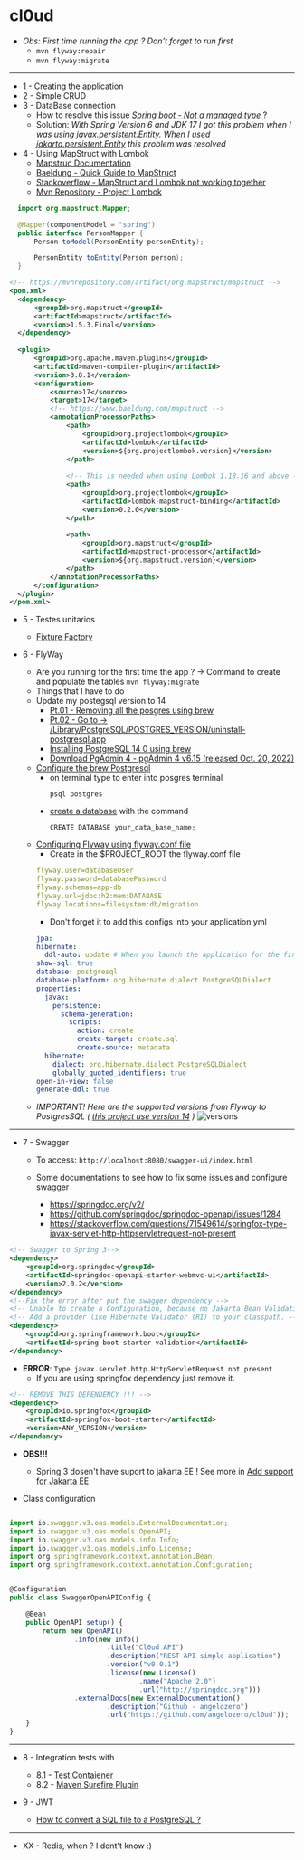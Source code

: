 # cl0ud
- *Obs: First time running the app ? Don't forget to run first*
  - `mvn flyway:repair`
  - `mvn flyway:migrate`
---
- 1 - Creating the application
- 2 - Simple CRUD
- 3 - DataBase connection
  - How to resolve this issue *[Spring boot - Not a managed type](https://stackoverflow.com/questions/28664064/spring-boot-not-a-managed-type)* ?
  - Solution: *With Spring Version 6 and JDK 17 I got this problem when I was using javax.persistent.Entity. When I used [jakarta.persistent.Entity](https://mvnrepository.com/artifact/jakarta.persistence/jakarta.persistence-api/3.1.0) this problem was resolved*
- 4 - Using MapStruct with Lombok
  - [Mapstruc Documentation](https://mapstruct.org/documentation/installation/)
  - [Baeldung - Quick Guide to MapStruct](https://www.baeldung.com/mapstruct)
  - [Stackoverflow - MapStruct and Lombok not working together](https://stackoverflow.com/questions/47676369/mapstruct-and-lombok-not-working-together)
  - [Mvn Repository - Project Lombok](https://mvnrepository.com/artifact/org.projectlombok/lombok/1.18.22)
```java
  import org.mapstruct.Mapper;

  @Mapper(componentModel = "spring")
  public interface PersonMapper {
      Person toModel(PersonEntity personEntity);

      PersonEntity toEntity(Person person);
  }
```
```xml
<!-- https://mvnrepository.com/artifact/org.mapstruct/mapstruct -->
<pom.xml>
  <dependency>
      <groupId>org.mapstruct</groupId>
      <artifactId>mapstruct</artifactId>
      <version>1.5.3.Final</version>
  </dependency>
  
  <plugin>
      <groupId>org.apache.maven.plugins</groupId>
      <artifactId>maven-compiler-plugin</artifactId>
      <version>3.8.1</version>
      <configuration>
          <source>17</source>
          <target>17</target>
          <!-- https://www.baeldung.com/mapstruct -->
          <annotationProcessorPaths>
              <path>
                  <groupId>org.projectlombok</groupId>
                  <artifactId>lombok</artifactId>
                  <version>${org.projectlombok.version}</version>
              </path>
              
              <!-- This is needed when using Lombok 1.18.16 and above -->
              <path>
                  <groupId>org.projectlombok</groupId>
                  <artifactId>lombok-mapstruct-binding</artifactId>
                  <version>0.2.0</version>
              </path>
              
              <path>
                  <groupId>org.mapstruct</groupId>
                  <artifactId>mapstruct-processor</artifactId>
                  <version>${org.mapstruct.version}</version>
              </path>
          </annotationProcessorPaths>
      </configuration>
  </plugin>
</pom.xml>
```

- 5 - Testes unitarios
  - [Fixture Factory](https://github.com/six2six/fixture-factory)

- 6 - FlyWay
  - Are you running for the first time the app ? -> Command to create and populate the tables `mvn flyway:migrate`
  - Things that I have to do 
  - Update my postegsql version to 14
    - [Pt.01 - Removing all the posgres using brew](https://stackoverflow.com/questions/51992362/completely-remove-postgres-after-brew-uninstall-osx)
    - [Pt.02 - Go to -> /Library/PostgreSQL/POSTGRES_VERSION/uninstall-postgresql.app](https://nektony.com/how-to/uninstall-postgresql-on-mac)
    - [Installing PostgreSQL 14 0 using brew](https://formulae.brew.sh/formula/postgresql@14)
    - [Download PgAdmin 4 - pgAdmin 4 v6.15 (released Oct. 20, 2022)](https://www.pgadmin.org/download/pgadmin-4-macos/)
  - [Configure the brew Postgresql](https://www.sqlshack.com/setting-up-a-postgresql-database-on-mac/)
    - on terminal type to enter into posgres terminal
      ```shell
      psql postgres
      ```
    - [create a database](https://pgdocptbr.sourceforge.io/pg80/sql-createdatabase.html) with the command
      ```shell
      CREATE DATABASE your_data_base_name;
      ```
  - [Configuring Flyway using flyway.conf file](https://www.baeldung.com/database-migrations-with-flyway)
    - Create in the $PROJECT_ROOT the flyway.conf file
    ```yml
    flyway.user=databaseUser
    flyway.password=databasePassword
    flyway.schemas=app-db
    flyway.url=jdbc:h2:mem:DATABASE
    flyway.locations=filesystem:db/migration
    ```
    - Don't forget it to add this configs into your application.yml
    ```yml
    jpa:
    hibernate:
      ddl-auto: update # When you launch the application for the first time - switch "none" at "create"
    show-sql: true
    database: postgresql
    database-platform: org.hibernate.dialect.PostgreSQLDialect
    properties:
      javax:
        persistence:
          schema-generation:
            scripts:
              action: create
              create-target: create.sql
              create-source: metadata
      hibernate:
        dialect: org.hibernate.dialect.PostgreSQLDialect
        globally_quoted_identifiers: true
    open-in-view: false
    generate-ddl: true
    ```
  - *IMPORTANT! Here are the supported versions from Flyway to PostgresSQL ( [this project use version 14](https://flywaydb.org/documentation/database/postgresql) )*
    ![versions](https://i.postimg.cc/m2cFk21b/Screen-Shot-2023-02-04-at-20-54-37.png)

---

- 7 - Swagger
  - To access: `http://localhost:8080/swagger-ui/index.html`

  - Some documentations to see how to fix some issues and configure swagger
    - https://springdoc.org/v2/
    - https://github.com/springdoc/springdoc-openapi/issues/1284
    - https://stackoverflow.com/questions/71549614/springfox-type-javax-servlet-http-httpservletrequest-not-present


```xml
<!-- Swagger to Spring 3-->
<dependency>
    <groupId>org.springdoc</groupId>
    <artifactId>springdoc-openapi-starter-webmvc-ui</artifactId>
    <version>2.0.2</version>
</dependency>
<!--Fix the error after put the swagger dependency -->
<!-- Unable to create a Configuration, because no Jakarta Bean Validation provider could be found. -->
<!-- Add a provider like Hibernate Validator (RI) to your classpath. -->
<dependency>
    <groupId>org.springframework.boot</groupId>
    <artifactId>spring-boot-starter-validation</artifactId>
</dependency>
```

- **ERROR**: `Type javax.servlet.http.HttpServletRequest not present`
    - If you are using springfox dependency just remove it.

```xml
<!-- REMOVE THIS DEPENDENCY !!! -->
<dependency>
    <groupId>io.springfox</groupId>
    <artifactId>springfox-boot-starter</artifactId>
    <version>ANY_VERSION</version>
</dependency>
```

- **OBS!!!**
  - Spring 3 dosen't have suport to jakarta EE ! See more in [Add support for Jakarta EE](https://github.com/springdoc/springdoc-openapi/issues/1284)

- Class configuration

```javascript

import io.swagger.v3.oas.models.ExternalDocumentation;
import io.swagger.v3.oas.models.OpenAPI;
import io.swagger.v3.oas.models.info.Info;
import io.swagger.v3.oas.models.info.License;
import org.springframework.context.annotation.Bean;
import org.springframework.context.annotation.Configuration;


@Configuration
public class SwaggerOpenAPIConfig {

    @Bean
    public OpenAPI setup() {
        return new OpenAPI()
                .info(new Info()
                        .title("Cl0ud API")
                        .description("REST API simple application")
                        .version("v0.0.1")
                        .license(new License()
                                .name("Apache 2.0")
                                .url("http://springdoc.org")))
                .externalDocs(new ExternalDocumentation()
                        .description("Github - angelozero")
                        .url("https://github.com/angelozero/cl0ud"));
    }
}
```

---

- 8 - Integration tests with
  - 8.1 - [Test Contaiener](https://www.testcontainers.org/)
  - 8.2 - [Maven Surefire Plugin](https://maven.apache.org/surefire/maven-surefire-plugin/examples/junit-platform.html)

- 9 - JWT
  - [How to convert a SQL file to a PostgreSQL ?](http://www.sqlines.com/online) 

---

- XX - Redis, when ?  I dont't know :)
